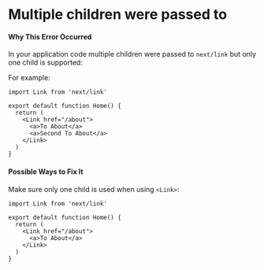 Multiple children were passed to
================================

#### Why This Error Occurred

In your application code multiple children were passed to `next/link` but only one child is supported:

For example:

    import Link from 'next/link'

    export default function Home() {
      return (
        <Link href="/about">
          <a>To About</a>
          <a>Second To About</a>
        </Link>
      )
    }

#### Possible Ways to Fix It

Make sure only one child is used when using `<Link>`:

    import Link from 'next/link'

    export default function Home() {
      return (
        <Link href="/about">
          <a>To About</a>
        </Link>
      )
    }
